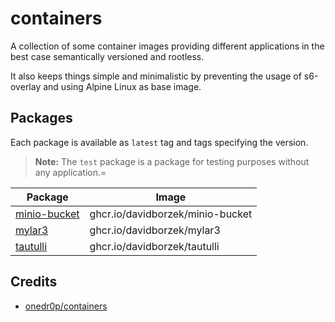 # containers

A collection of some container images providing different applications in the best case semantically versioned and rootless.

It also keeps things simple and minimalistic by preventing the usage of s6-overlay and using Alpine Linux as base image.

## Packages

Each package is available as `latest` tag and tags specifying the version.

> **Note:** The `test` package is a package for testing purposes without any application.=

| Package                                                                               | Image                            |
| ------------------------------------------------------------------------------------- | -------------------------------- |
| [minio-bucket](https://github.com/davidborzek/containers/pkgs/container/minio-bucket) | ghcr.io/davidborzek/minio-bucket |
| [mylar3](https://github.com/davidborzek/containers/pkgs/container/mylar3)             | ghcr.io/davidborzek/mylar3       |
| [tautulli](https://github.com/davidborzek/containers/pkgs/container/tautulli)         | ghcr.io/davidborzek/tautulli     |

## Credits

- [onedr0p/containers](https://github.com/onedr0p/containers)
